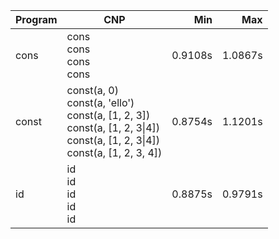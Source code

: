Program | CNP | Min | Max
--- | --- | ---: | ---:
cons | cons<br/>cons<br/>cons<br/>cons | 0.9108s | 1.0867s
const | const(a, 0)<br/>const(a, 'ello')<br/>const(a, [1, 2, 3])<br/>const(a, [1, 2, 3\|4])<br/>const(a, [1, 2, 3\|4])<br/>const(a, [1, 2, 3, 4]) | 0.8754s | 1.1201s
id | id<br/>id<br/>id<br/>id<br/>id | 0.8875s | 0.9791s
